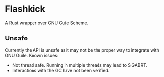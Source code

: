 # Flashkick

A Rust wrapper over GNU Guile Scheme.

## Unsafe

Currently the API is unsafe as it may not be the proper way to integrate with
GNU Guile. Known issues:

- Not thread safe. Running in multiple threads may lead to SIGABRT.
- Interactions with the GC have not been verified.
